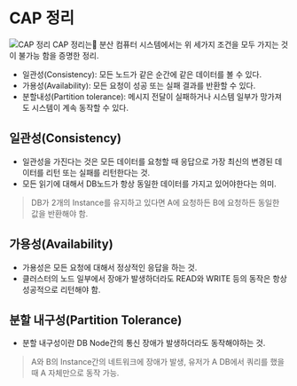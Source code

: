 # CAP 정리
![CAP 정리](https://img1.daumcdn.net/thumb/R800x0/?scode=mtistory2&fname=https%3A%2F%2Ft1.daumcdn.net%2Fcfile%2Ftistory%2F121521254BCC1A2E24)
CAP 정리는 분산 컴퓨터 시스템에서는 위 세가지 조건을 모두 가지는 것이 불가능 함을 증명한 정리.

- 일관성(Consistency): 모든 노드가 같은 순간에 같은 데이터를 볼 수 있다.
- 가용성(Availability): 모든 요청이 성공 또는 실패 결과를 반환할 수 있다.
- 분할내성(Partition tolerance): 메시지 전달이 실패하거나 시스템 일부가 망가져도 시스템이 계속 동작할 수 있다.

## 일관성(Consistency)
- 일관성을 가진다는 것은 모든 데이터를 요청할 때 응답으로 가장 최신의 변경된 데이터를 리턴 또는 실패를 리턴한다는 것.
- 모든 읽기에 대해서 DB노드가 항상 동일한 데이터를 가지고 있어야한다는 의미.
> DB가 2개의 Instance를 유지하고 있다면 A에 요청하든 B에 요청하든 동일한 값을 반환해야 함.

## 가용성(Availability)
- 가용성은 모든 요청에 대해서 정상적인 응답을 하는 것.
- 클러스터의 노드 일부에서 장애가 발생하더라도 READ와 WRITE 등의 동작은 항상 성공적으로 리턴해야 함.

## 분할 내구성(Partition Tolerance)
- 분할 내구성이란 DB Node간의 통신 장애가 발생하더라도 동작해야하는 것.
> A와 B의 Instance간의 네트워크에 장애가 발생, 유저가 A DB에서 쿼리를 했을 때 A 자체만으로 동작 가능.
